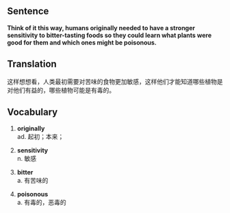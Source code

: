 ## Sentence

**Think of it this way, humans originally needed to have a stronger sensitivity to bitter-tasting foods so they could learn what plants were good for them and which ones might be poisonous.**

## Translation

这样想想看，人类最初需要对苦味的食物更加敏感，这样他们才能知道哪些植物是对他们有益的，哪些植物可能是有毒的。     


## Vocabulary     

1. **originally**     
ad. 起初；本来；       

2. **sensitivity**      
n. 敏感        

3. **bitter**       
a. 有苦味的        

4. **poisonous**      
a. 有毒的，恶毒的         


